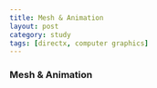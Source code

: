 ```yaml
---
title: Mesh & Animation
layout: post
category: study
tags: [directx, computer graphics]
---
```


### Mesh & Animation